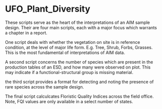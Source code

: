 # UFO_Plant_Diversity

These scripts serve as the heart of the interpretations of an AIM sample design. Their are four main scripts, each with a major focus which warrants a chapter in a report.

One script deals with whether the vegetation on site is in reference condition, at the level of major life form. E.g. Tree, Shrub, Forbs, Grasses. This is the most fundamental of interpretations of AIM data.

A second script concerns the number of species which are present in the production tables of an ESD, and how many were observed on plot. This may indicate if a functional-structural group is missing material. 

the third script provides a format for detecting and noting the presence of rare species across the sample design. 

The final script calculcates Floristic Quality Indices across the field office. Note, FQI values are only available in a select number of states.

